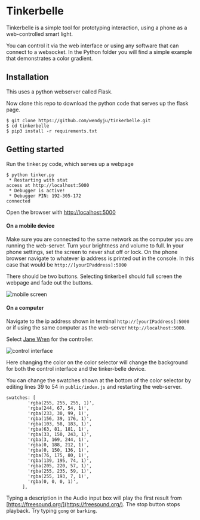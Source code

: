 # Tinkerbelle

Tinkerbelle is a simple tool for prototyping interaction, using a phone as a web-controlled smart light. 

You can control it via the web interface or using any software that can connect to a websocket. In the Python folder you will find a simple example that demonstrates a color gradient.

## Installation

This uses a python webserver called Flask. 

<!--To install flask in a virtual environment:
```
$ sudo pip3 install virtualenv
$ virtualenv tinkerbelle
$ cd tinkerbelle
$ source bin/activate
```-->

Now clone this repo to download the python code that serves up the flask page.

```
$ git clone https://github.com/wendyju/tinkerbelle.git
$ cd tinkerbelle
$ pip3 install -r requirements.txt
```

## Getting started
Run the tinker.py code, which serves up a webpage

```
$ python tinker.py
 * Restarting with stat
access at http://localhost:5000
 * Debugger is active!
 * Debugger PIN: 192-305-172
connected
```

Open the browser with [http://localhost:5000](http://localhost:5000)

#### On a mobile device
Make sure you are connected to the same network as the computer you are running the web-server. Turn your brightness and volume to full. In your phone settings, set the screen to never shut off or lock. On the phone browser navigate to whatever ip address is printed out in the console. In this case that would be `http://[yourIPaddress]:5000`

There should be two buttons. Selecting tinkerbell should full screen the webpage and fade out the buttons.

![mobile screen](/imgs/phone1.png)

#### On a computer
Navigate to the ip address shown in terminal `http://[yourIPaddress]:5000` or if using the same computer as the web-server `http://localhost:5000`.

Select [Jane Wren](https://en.wikipedia.org/wiki/Tinker_Bell#On_stage) for the controller. 

![control interface](/imgs/controller.png)

Here changing the color on the color selector will change the background for both the control interface and the tinker-belle device.

You can change the swatches shown at the bottom of the color selector by editing lines 39 to 54 in `public/index.js` and restarting the web-server.

```
swatches: [
        'rgba(255, 255, 255, 1)',
        'rgba(244, 67, 54, 1)',
        'rgba(233, 30, 99, 1)',
        'rgba(156, 39, 176, 1)',
        'rgba(103, 58, 183, 1)',
        'rgba(63, 81, 181, 1)',
        'rgba(33, 150, 243, 1)',
        'rgba(3, 169, 244, 1)',
        'rgba(0, 188, 212, 1)',
        'rgba(0, 150, 136, 1)',
        'rgba(76, 175, 80, 1)',
        'rgba(139, 195, 74, 1)',
        'rgba(205, 220, 57, 1)',
        'rgba(255, 235, 59, 1)',
        'rgba(255, 193, 7, 1)',
        'rgba(0, 0, 0, 1)',
      ],
```

Typing a description in the Audio input box will play the first result from [https://freesound.org/](https://freesound.org/). The stop button stops playback. Try typing `gong` or `barking`.

